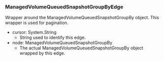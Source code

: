 ### ManagedVolumeQueuedSnapshotGroupByEdge
Wrapper around the ManagedVolumeQueuedSnapshotGroupBy object. This wrapper is used for pagination.

- cursor: System.String
  - String used to identify this edge.
- node: ManagedVolumeQueuedSnapshotGroupBy
  - The actual ManagedVolumeQueuedSnapshotGroupBy object wrapped by this edge.

